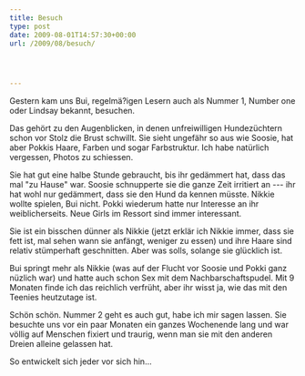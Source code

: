 ```yaml
---
title: Besuch
type: post
date: 2009-08-01T14:57:30+00:00
url: /2009/08/besuch/




---
```

Gestern kam uns Bui, regelmä?igen Lesern auch als Nummer 1, Number one oder Lindsay bekannt, besuchen.

Das gehört zu den Augenblicken, in denen unfreiwilligen Hundezüchtern schon vor Stolz die Brust schwillt. Sie sieht ungefähr so aus wie Soosie, hat aber Pokkis Haare, Farben und sogar Farbstruktur. Ich habe natürlich vergessen, Photos zu schiessen.

Sie hat gut eine halbe Stunde gebraucht, bis ihr gedämmert hat, dass das mal "zu Hause" war. Soosie schnupperte sie die ganze Zeit irritiert an --- ihr hat wohl nur gedämmert, dass sie den Hund da kennen müsste. Nikkie wollte spielen, Bui nicht. Pokki wiederum hatte nur Interesse an ihr weiblicherseits. Neue Girls im Ressort sind immer interessant.

Sie ist ein bisschen dünner als Nikkie (jetzt erklär ich Nikkie immer, dass sie fett ist, mal sehen wann sie anfängt, weniger zu essen) und ihre Haare sind relativ stümperhaft geschnitten. Aber was solls, solange sie glücklich ist.

Bui springt mehr als Nikkie (was auf der Flucht vor Soosie und Pokki ganz nüzlich war) und hatte auch schon Sex mit dem Nachbarschaftspudel. Mit 9 Monaten finde ich das reichlich verfrüht, aber ihr wisst ja, wie das mit den Teenies heutzutage ist.

Schön schön. Nummer 2 geht es auch gut, habe ich mir sagen lassen. Sie besuchte uns vor ein paar Monaten ein ganzes Wochenende lang und war völlig auf Menschen fixiert und traurig, wenn man sie mit den anderen Dreien alleine gelassen hat.

So entwickelt sich jeder vor sich hin...

